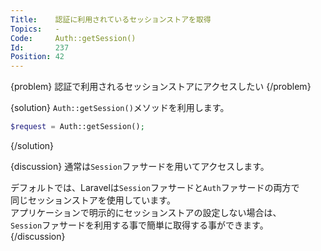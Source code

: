 ```yaml
---
Title:    認証に利用されているセッションストアを取得
Topics:   -
Code:     Auth::getSession()
Id:       237
Position: 42
---
```


{problem}
認証で利用されるセッションストアにアクセスしたい
{/problem}

{solution}
`Auth::getSession()`メソッドを利用します。

```php
$request = Auth::getSession();
```
{/solution}

{discussion}
通常は`Session`ファサードを用いてアクセスします。

デフォルトでは、Laravelは`Session`ファサードと`Auth`ファサードの両方で  
同じセッションストアを使用しています。  
アプリケーションで明示的にセッションストアの設定しない場合は、  
`Session`ファサードを利用する事で簡単に取得する事ができます。
{/discussion}
